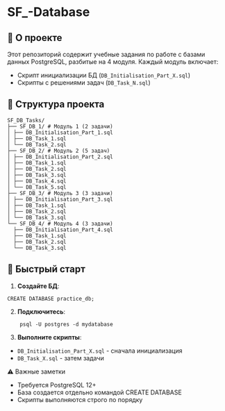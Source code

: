 # SF_-Database

## 📌 О проекте

Этот репозиторий содержит учебные задания по работе с базами данных PostgreSQL, разбитые на 4 модуля. Каждый модуль включает:
- Скрипт инициализации БД (`DB_Initialisation_Part_X.sql`)
- Скрипты с решениями задач (`DB_Task_N.sql`)


## 📂 Структура проекта
```
SF_DB_Tasks/
├── SF_DB_1/ # Модуль 1 (2 задачи)
│ ├── DB_Initialisation_Part_1.sql
│ ├── DB_Task_1.sql
│ └── DB_Task_2.sql
├── SF_DB_2/ # Модуль 2 (5 задач)
│ ├── DB_Initialisation_Part_2.sql
│ ├── DB_Task_1.sql
│ ├── DB_Task_2.sql
│ ├── DB_Task_3.sql
│ ├── DB_Task_4.sql
│ └── DB_Task_5.sql
├── SF_DB_3/ # Модуль 3 (3 задачи)
│ ├── DB_Initialisation_Part_3.sql
│ ├── DB_Task_1.sql
│ ├── DB_Task_2.sql
│ └── DB_Task_3.sql
└── SF_DB_4/ # Модуль 4 (3 задачи)
  ├── DB_Initialisation_Part_4.sql
  ├── DB_Task_1.sql
  ├── DB_Task_2.sql
  └── DB_Task_3.sql
```

## 🚀 Быстрый старт

1. **Создайте БД**:
```
CREATE DATABASE practice_db;
```
2. **Подключитесь**:
```
    psql -U postgres -d mydatabase
```
3. **Выполните скрипты**:
 - `DB_Initialisation_Part_X.sql`  - сначала инициализация
 - `DB_Task_X.sql`                 - затем задачи

⚠️ Важные заметки

 - Требуется PostgreSQL 12+
 - База создается отдельно командой CREATE DATABASE
 - Скрипты выполняются строго по порядку
